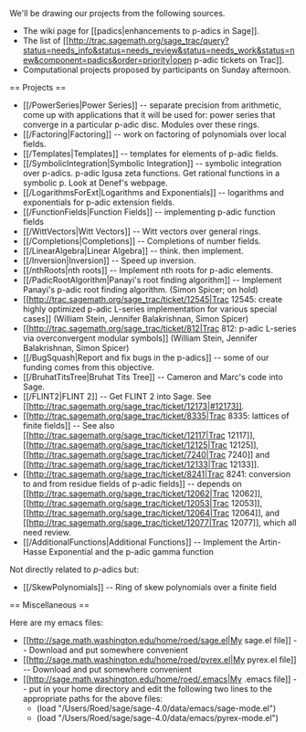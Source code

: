 We'll be drawing our projects from the following sources.

 * The wiki page for [[padics|enhancements to p-adics in Sage]].  
 * The list of [[http://trac.sagemath.org/sage_trac/query?status=needs_info&status=needs_review&status=needs_work&status=new&component=padics&order=priority|open p-adic tickets on Trac]].
 * Computational projects proposed by participants on Sunday afternoon.

== Projects ==

 * [[/PowerSeries|Power Series]] -- separate precision from arithmetic, come up with applications that it will be used for: power series that converge in a particular p-adic disc.  Modules over these rings.
 * [[/Factoring|Factoring]] -- work on factoring of polynomials over local fields.
 * [[/Templates|Templates]] -- templates for elements of p-adic fields.
 * [[/SymbolicIntegration|Symbolic Integration]] -- symbolic integration over p-adics.  p-adic Igusa zeta functions.  Get rational functions in a symbolic p.  Look at Denef's webpage.
 * [[/LogarithmsForExt|Logarithms and Exponentials]] -- logarithms and exponentials for p-adic extension fields.
 * [[/FunctionFields|Function Fields]] -- implementing p-adic function fields
 * [[/WittVectors|Witt Vectors]] -- Witt vectors over general rings.
 * [[/Completions|Completions]] -- Completions of number fields.
 * [[/LinearAlgebra|Linear Algebra]] -- think.  then implement.
 * [[/Inversion|Inversion]] -- Speed up inversion.
 * [[/nthRoots|nth roots]] -- Implement nth roots for p-adic elements.
 * [[/PadicRootAlgorithm|Panayi's root finding algorithm]] -- Implement Panayi's p-adic root finding algorithm. (Simon Spicer; on hold) 
 * [[http://trac.sagemath.org/sage_trac/ticket/12545|Trac 12545: create highly optimized p-adic L-series implementation for various special cases]] (William Stein, Jennifer Balakrishnan, Simon Spicer)
 * [[http://trac.sagemath.org/sage_trac/ticket/812|Trac 812: p-adic L-series via overconvergent modular symbols]]  (William Stein, Jennifer Balakrishnan, Simon Spicer)
 * [[/BugSquash|Report and fix bugs in the p-adics]] -- some of our funding comes from this objective. 
 * [[/BruhatTitsTree|Bruhat Tits Tree]] -- Cameron and Marc's code into Sage.
 * [[/FLINT2|FLINT 2]] -- Get FLINT 2 into Sage. See [[http://trac.sagemath.org/sage_trac/ticket/12173|#12173]].
 * [[http://trac.sagemath.org/sage_trac/ticket/8335|Trac 8335: lattices of finite fields]] -- See also [[http://trac.sagemath.org/sage_trac/ticket/12117|Trac 12117]], [[http://trac.sagemath.org/sage_trac/ticket/12125|Trac 12125]], [[http://trac.sagemath.org/sage_trac/ticket/7240|Trac 7240]] and [[http://trac.sagemath.org/sage_trac/ticket/12133|Trac 12133]].
 * [[http://trac.sagemath.org/sage_trac/ticket/8241|Trac 8241: conversion to and from residue fields of p-adic fields]] -- depends on [[http://trac.sagemath.org/sage_trac/ticket/12062|Trac 12062]], [[http://trac.sagemath.org/sage_trac/ticket/12053|Trac 12053]], [[http://trac.sagemath.org/sage_trac/ticket/12064|Trac 12064]], and [[http://trac.sagemath.org/sage_trac/ticket/12077|Trac 12077]], which all need review.
 * [[/AdditionalFunctions|Additional Functions]] -- Implement the Artin-Hasse Exponential and the p-adic gamma function

Not directly related to $p$-adics but:
 * [[/SkewPolynomials]] -- Ring of skew polynomials over a finite field

== Miscellaneous ==

Here are my emacs files:

 * [[http://sage.math.washington.edu/home/roed/sage.el|My sage.el file]] -- Download and put somewhere convenient
 * [[http://sage.math.washington.edu/home/roed/pyrex.el|My pyrex.el file]] -- Download and put somewhere convenient
 * [[http://sage.math.washington.edu/home/roed/.emacs|My .emacs file]] -- put in your home directory and edit the following two lines to the appropriate paths for the above files:
   * (load "/Users/Roed/sage/sage-4.0/data/emacs/sage-mode.el")
   * (load "/Users/Roed/sage/sage-4.0/data/emacs/pyrex-mode.el")
